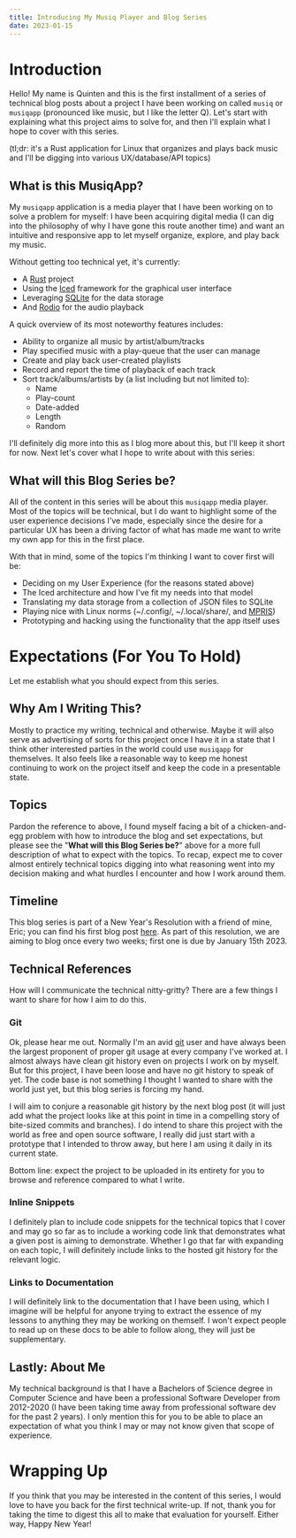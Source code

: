 ```yaml
---
title: Introducing My Musiq Player and Blog Series
date: 2023-01-15
---
```


# Introduction

Hello! My name is Quinten and this is the first installment of a series of technical blog posts about a project I have been working on called `musiq` or `musiqapp` (pronounced like music, but I like the letter Q). Let's start with explaining what this project aims to solve for, and then I'll explain what I hope to cover with this series.

(tl;dr: it's a Rust application for Linux that organizes and plays back music and I'll be digging into various UX/database/API topics)

## What is this MusiqApp?

My `musiqapp` application is a media player that I have been working on to solve a problem for myself: I have been acquiring digital media (I can dig into the philosophy of why I have gone this route another time) and want an intuitive and responsive app to let myself organize, explore, and play back my music.

Without getting too technical yet, it's currently:
* A [Rust](https://www.rust-lang.org/) project
* Using the [Iced](https://docs.rs/iced/latest/iced/) framework for the graphical user interface
* Leveraging [SQLite](https://www.sqlite.org/index.html) for the data storage
* And [Rodio](https://docs.rs/rodio/latest/rodio/) for the audio playback

A quick overview of its most noteworthy features includes:
* Ability to organize all music by artist/album/tracks
* Play specified music with a play-queue that the user can manage
* Create and play back user-created playlists
* Record and report the time of playback of each track
* Sort track/albums/artists by (a list including but not limited to):
	* Name
	* Play-count
	* Date-added
	* Length
	* Random

I'll definitely dig more into this as I blog more about this, but I'll keep it short for now. Next let's cover what I hope to write about with this series:

## What will this Blog Series be?

All of the content in this series will be about this `musiqapp` media player. Most of the topics will be technical, but I do want to highlight some of the user experience decisions I've made, especially since the desire for a particular UX has been a driving factor of what has made me want to write my own app for this in the first place.

With that in mind, some of the topics I'm thinking I want to cover first will be:
* Deciding on my User Experience (for the reasons stated above)
* The Iced architecture and how I've fit my needs into that model
* Translating my data storage from a collection of JSON files to SQLite
* Playing nice with Linux norms (~/.config/, ~/.local/share/, and [MPRIS](https://specifications.freedesktop.org/mpris-spec/latest/))
* Prototyping and hacking using the functionality that the app itself uses

# Expectations (For You To Hold)

Let me establish what you should expect from this series.

## Why Am I Writing This?

Mostly to practice my writing, technical and otherwise. Maybe it will also serve as advertising of sorts for this project once I have it in a state that I think other interested parties in the world could use `musiqapp` for themselves. It also feels like a reasonable way to keep me honest continuing to work on the project itself and keep the code in a presentable state.

## Topics

Pardon the reference to above, I found myself facing a bit of a chicken-and-egg problem with how to introduce the blog and set expectations, but please see the "**What will this Blog Series be?**" above for a more full description of what to expect with the topics. To recap, expect me to cover almost entirely technical topics digging into what reasoning went into my decision making and what hurdles I encounter and how I work around them.

## Timeline

This blog series is part of a New Year's Resolution with a friend of mine, Eric; you can find his first blog post [here](https://edbrown23.github.io/blog/2023/01/15/welcome-to-the-blog). As part of this resolution, we are aiming to blog once every two weeks; first one is due by January 15th 2023.

## Technical References

How will I communicate the technical nitty-gritty? There are a few things I want to share for how I aim to do this.

### Git

Ok, please hear me out. Normally I'm an avid [git](https://git-scm.com/) user and have always been the largest proponent of proper git usage at every company I've worked at. I almost always have clean git history even on projects I work on by myself. But for this project, I have been loose and have no git history to speak of yet. The code base is not something I thought I wanted to share with the world just yet, but this blog series is forcing my hand.

I will aim to conjure a reasonable git history by the next blog post (it will just add what the project looks like at this point in time in a compelling story of bite-sized commits and branches). I do intend to share this project with the world as free and open source software, I really did just start with a prototype that I intended to throw away, but here I am using it daily in its current state.

Bottom line: expect the project to be uploaded in its entirety for you to browse and reference compared to what I write.

### Inline Snippets

I definitely plan to include code snippets for the technical topics that I cover and may go so far as to include a working code link that demonstrates what a given post is aiming to demonstrate. Whether I go that far with expanding on each topic, I will definitely include links to the hosted git history for the relevant logic.

### Links to Documentation

I will definitely link to the documentation that I have been using, which I imagine will be helpful for anyone trying to extract the essence of my lessons to anything they may be working on themself. I won't expect people to read up on these docs to be able to follow along, they will just be supplementary.

## Lastly: About Me

My technical background is that I have a Bachelors of Science degree in Computer Science and have been a professional Software Developer from 2012-2020 (I have been taking time away from professional software dev for the past 2 years). I only mention this for you to be able to place an expectation of what you think I may or may not know given that scope of experience.

# Wrapping Up

If you think that you may be interested in the content of this series, I would love to have you back for the first technical write-up. If not, thank you for taking the time to digest this all to make that evaluation for yourself. Either way, Happy New Year!
